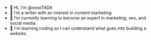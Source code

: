 - 👋 Hi, I’m @xoxoTADA
- 👀 I’m a writer with an interest in content marketing.
- 🌱 I’m currently learning to become an expert in marketing, seo, and social media. 
- 💞️ I'm learning coding so I can understand what goes into building a website.

<html>
<head>
    <meta http-equiv="Content-Type" content="text/html; charset=utf-8"/>
    <title>Test</title>
    <style type="text/css" media="screen">
     * {
       margin: 0; 
       padding: 0;
     }

     div#banner { 
       position: absolute; 
       top: 0; 
       left: 0; 
       background-color: #DDEEEE; 
       width: 100%; 
     }
     div#banner-content { 
       width: 800px; 
       margin: 0 auto; 
       padding: 10px; 
       border: 1px solid #008080;
     }
     div#main-content { 
       padding-top: 70px;
    }
    </style>
</head>

<body>
<div id="banner">
    <div id="banner-content">
    This is your banner text, centered and fixed at 800px in width
    </div>
  </div>
  <div id="main-content">
    <p>Main page content goes here</p>
  </div>
</body>
</html>
